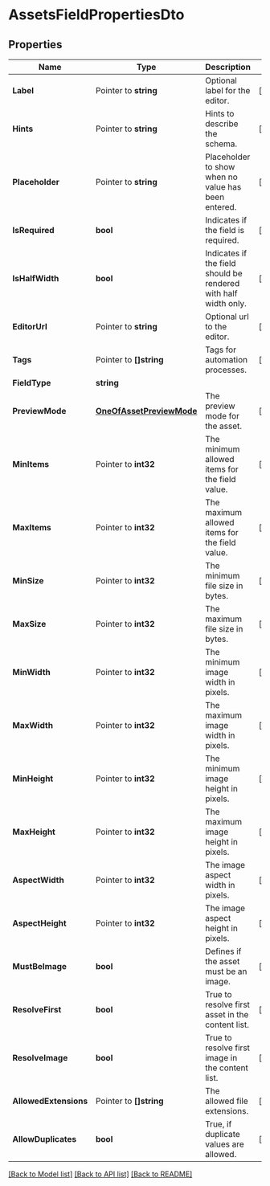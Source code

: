 # AssetsFieldPropertiesDto

## Properties

Name | Type | Description | Notes
------------ | ------------- | ------------- | -------------
**Label** | Pointer to **string** | Optional label for the editor. | [optional] 
**Hints** | Pointer to **string** | Hints to describe the schema. | [optional] 
**Placeholder** | Pointer to **string** | Placeholder to show when no value has been entered. | [optional] 
**IsRequired** | **bool** | Indicates if the field is required. | [optional] 
**IsHalfWidth** | **bool** | Indicates if the field should be rendered with half width only. | [optional] 
**EditorUrl** | Pointer to **string** | Optional url to the editor. | [optional] 
**Tags** | Pointer to **[]string** | Tags for automation processes. | [optional] 
**FieldType** | **string** |  | 
**PreviewMode** | [**OneOfAssetPreviewMode**](oneOf&lt;AssetPreviewMode&gt;.md) | The preview mode for the asset. | [optional] 
**MinItems** | Pointer to **int32** | The minimum allowed items for the field value. | [optional] 
**MaxItems** | Pointer to **int32** | The maximum allowed items for the field value. | [optional] 
**MinSize** | Pointer to **int32** | The minimum file size in bytes. | [optional] 
**MaxSize** | Pointer to **int32** | The maximum file size in bytes. | [optional] 
**MinWidth** | Pointer to **int32** | The minimum image width in pixels. | [optional] 
**MaxWidth** | Pointer to **int32** | The maximum image width in pixels. | [optional] 
**MinHeight** | Pointer to **int32** | The minimum image height in pixels. | [optional] 
**MaxHeight** | Pointer to **int32** | The maximum image height in pixels. | [optional] 
**AspectWidth** | Pointer to **int32** | The image aspect width in pixels. | [optional] 
**AspectHeight** | Pointer to **int32** | The image aspect height in pixels. | [optional] 
**MustBeImage** | **bool** | Defines if the asset must be an image. | [optional] 
**ResolveFirst** | **bool** | True to resolve first asset in the content list. | [optional] 
**ResolveImage** | **bool** | True to resolve first image in the content list. | [optional] 
**AllowedExtensions** | Pointer to **[]string** | The allowed file extensions. | [optional] 
**AllowDuplicates** | **bool** | True, if duplicate values are allowed. | [optional] 

[[Back to Model list]](../README.md#documentation-for-models) [[Back to API list]](../README.md#documentation-for-api-endpoints) [[Back to README]](../README.md)


